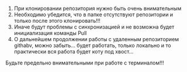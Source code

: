 1. При клонировании репозитория нужно быть очень внимательным
2. Необходимо убедится, что в папке отсутствуют репозитории и только после этого клонировать!!!
3. Иначе будут проблемы с синхронизацией и не возможна будет инициализация команды Pull
4. О дальнейшем продолжении работы с удаленным репозиторием githabv, можно забыть... 
будет работать, только локально и то практически вся работа будет коту под хвост...

Будьте предельно внимательными при работе с терминалом!!!